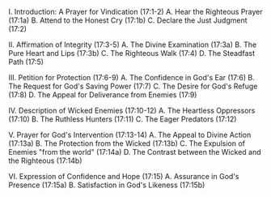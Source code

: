 I. Introduction: A Prayer for Vindication (17:1-2)
   A. Hear the Righteous Prayer (17:1a)
   B. Attend to the Honest Cry (17:1b)
   C. Declare the Just Judgment (17:2)

II. Affirmation of Integrity (17:3-5)
   A. The Divine Examination (17:3a)
   B. The Pure Heart and Lips (17:3b)
   C. The Righteous Walk (17:4)
   D. The Steadfast Path (17:5)

III. Petition for Protection (17:6-9)
   A. The Confidence in God's Ear (17:6)
   B. The Request for God's Saving Power (17:7)
   C. The Desire for God's Refuge (17:8)
   D. The Appeal for Deliverance from Enemies (17:9)

IV. Description of Wicked Enemies (17:10-12)
   A. The Heartless Oppressors (17:10)
   B. The Ruthless Hunters (17:11)
   C. The Eager Predators (17:12)

V. Prayer for God's Intervention (17:13-14)
   A. The Appeal to Divine Action (17:13a)
   B. The Protection from the Wicked (17:13b)
   C. The Expulsion of Enemies "from the world" (17:14a)
   D. The Contrast between the Wicked and the Righteous (17:14b)

VI. Expression of Confidence and Hope (17:15)
   A. Assurance in God's Presence (17:15a)
   B. Satisfaction in God's Likeness (17:15b)